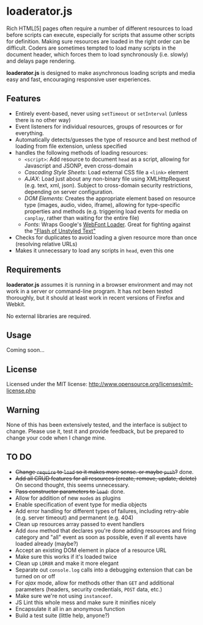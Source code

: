 loaderator.js
==============
Rich HTML[5] pages often require a number of different resources to load before scripts can execute, especially for scripts that assume other scripts for definition.  Making sure resources are loaded in the right order can be difficult. Coders are sometimes tempted to load many scripts in the document header, which forces them to load synchronously (i.e. slowly) and delays page rendering.

**loaderator.js** is designed to make asynchronous loading scripts and media easy and fast, encouraging responsive user experiences.

Features
--------
* Entirely event-based, never using `setTimeout` or `setInterval` (unless there is no other way)
* Event listeners for individual resources, groups of resources or for everything.
* Automatically detects/guesses the type of resource and best method of loading from file extension, unless specified
* handles the following methods of loading resources:
	- `<script>`: Add resource to document `head` as a script, allowing for Javascript and JSONP, even cross-domain
	- *Cascading Style Sheets*: Load external CSS file a `<link>` element
	- *AJAX*: Load just about any non-binary file using XMLHttpRequest (e.g. text, xml, json).  Subject to cross-domain security restrictions, depending on server configuration.
	- *DOM Elements*: Creates the appropriate element based on resource type (images, audio, video, iframe), allowing for type-specific properties and methods (e.g. triggering load events for media on `canplay`, rather than waiting for the entire file)
	- *Fonts*: Wraps Google's [WebFont Loader](http://code.google.com/apis/webfonts/docs/webfont_loader.html). Great for fighting against the ["Flash of Unstyled Text"](http://paulirish.com/2009/fighting-the-font-face-fout/ "Fighting the @font-face FOUT")
* Checks for duplicates to avoid loading a given resource more than once (resolving relative URLs)
* Makes it unnecessary to load any scripts in `head`, even this one

Requirements
-------------
**loaderator.js** assumes it is running in a browser environment and may not work in a server or command-line program.  It has not been tested thoroughly, but it should at least work in recent versions of Firefox and Webkit.

No external libraries are required.

Usage
--------
Coming soon...

License
-------
Licensed under the MIT license: <http://www.opensource.org/licenses/mit-license.php>

Warning
--------
None of this has been extensively tested, and the interface is subject to change.  Please use it, test it and provide feedback, but be prepared to change your code when I change mine.

TO DO
--------
* <del>Change `require` to `load` so it makes more sense. or maybe `push`?</del> done.
* <del>Add all CRUD features for all resources (create, remove, update, delete)</del> On second thought, this seems unnecessary.
* <del>Pass constructor parameters to `load`.</del> done.
* Allow for addition of new `mode`s as plugins
* Enable specification of event type for media objects
* Add error handling for different types of failures, including retry-able (e.g. server timeout) and permanent (e.g. 404)
* Clean up resources array passed to event handlers
* Add `done` method that declares you're done adding resources and firing category and "all" event as soon as possible, even if all events have loaded already (maybe?)
* Accept an existing DOM element in place of a resource URL
* Make sure this works if it's loaded twice
* Clean up `LDR8R` and make it more elegant
* Separate out `console.log` calls into a debugging extension that can be turned on or off
* For *ajax* mode, allow for methods other than `GET` and additional parameters (headers, security credentials, `POST` data, etc.)
* Make sure we're not using `instanceof`.
* JS Lint this whole mess and make sure it minifies nicely
* Encapsulate it all in an anonymous function
* Build a test suite (little help, anyone?)